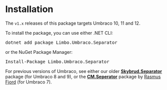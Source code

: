 # Installation

The `v1.x` releases of this package targets Umbraco 10, 11 and 12.

<div class="installation" version="1">
    <p>To install the package, you can use either .NET CLI:</p>
    <div class="highlight"><pre>dotnet add package Limbo.Umbraco.Separator</pre></div>
    <p>or the NuGet Package Manager:</p>
    <div class="highlight"><pre>Install-Package Limbo.Umbraco.Separator</pre></div>
</div>

For previous versions of Umbraco, see either our older [**Skybrud.Separator**](https://github.com/skybrud/Skybrud.Separator) package (for Umbraco 8 and 9), or the [**CM.Seperator**](https://www.nuget.org/packages/CM.Seperator) package by [Rasmus Fjord](https://twitter.com/rasmusfjord) (for Umbraco 7).
